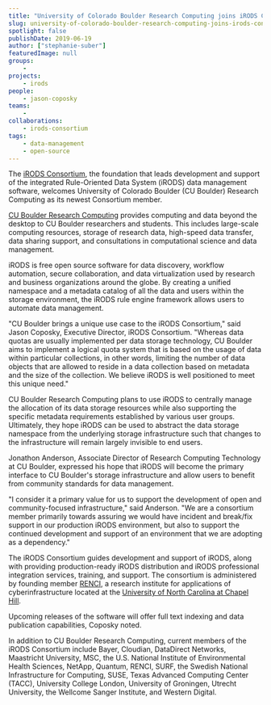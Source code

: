 ```yaml
---
title: "University of Colorado Boulder Research Computing joins iRODS Consortium"
slug: university-of-colorado-boulder-research-computing-joins-irods-consortium
spotlight: false
publishDate: 2019-06-19
author: ["stephanie-suber"]
featuredImage: null
groups:
    - 
projects:
    - irods
people:
    - jason-coposky
teams: 
    - 
collaborations:
    - irods-consortium
tags:
    - data-management
    - open-source
---
```


The [iRODS Consortium](https://irods.org/), the foundation that leads development and support of the integrated Rule-Oriented Data System (iRODS) data management software, welcomes University of Colorado Boulder (CU Boulder) Research Computing as its newest Consortium member.

[CU Boulder Research Computing](https://www.colorado.edu/rc/) provides computing and data beyond the desktop to CU Boulder researchers and students. This includes large-scale computing resources, storage of research data, high-speed data transfer, data sharing support, and consultations in computational science and data management. 

iRODS is free open source software for data discovery, workflow automation, secure collaboration, and data virtualization used by research and business organizations around the globe. By creating a unified namespace and a metadata catalog of all the data and users within the storage environment, the iRODS rule engine framework allows users to automate data management.

"CU Boulder brings a unique use case to the iRODS Consortium," said Jason Coposky, Executive Director, iRODS Consortium. "Whereas data quotas are usually implemented per data storage technology, CU Boulder aims to implement a logical quota system that is based on the usage of data within particular collections, in other words, limiting the number of data objects that are allowed to reside in a data collection based on metadata and the size of the collection. We believe iRODS is well positioned to meet this unique need."

CU Boulder Research Computing plans to use iRODS to centrally manage the allocation of its data storage resources while also supporting the specific metadata requirements established by various user groups. Ultimately, they hope iRODS can be used to abstract the data storage namespace from the underlying storage infrastructure such that changes to the infrastructure will remain largely invisible to end users.

Jonathon Anderson, Associate Director of Research Computing Technology at CU Boulder, expressed his hope that iRODS will become the primary interface to CU Boulder's storage infrastructure and allow users to benefit from community standards for data management.

"I consider it a primary value for us to support the development of open and community-focused infrastructure," said Anderson. "We are a consortium member primarily towards assuring we would have incident and break/fix support in our production iRODS environment, but also to support the continued development and support of an environment that we are adopting as a dependency."

The iRODS Consortium guides development and support of iRODS, along with providing production-ready iRODS distribution and iRODS professional integration services, training, and support. The consortium is administered by founding member [RENCI](https://renci.org/), a research institute for applications of cyberinfrastructure located at the [University of North Carolina at Chapel Hill](https://www.unc.edu/).

Upcoming releases of the software will offer full text indexing and data publication capabilities, Coposky noted.

In addition to CU Boulder Research Computing, current members of the iRODS Consortium include Bayer, Cloudian, DataDirect Networks, Maastricht University, MSC, the U.S. National Institute of Environmental Health Sciences, NetApp, Quantum, RENCI, SURF, the Swedish National Infrastructure for Computing, SUSE, Texas Advanced Computing Center (TACC), University College London, University of Groningen, Utrecht University, the Wellcome Sanger Institute, and Western Digital.